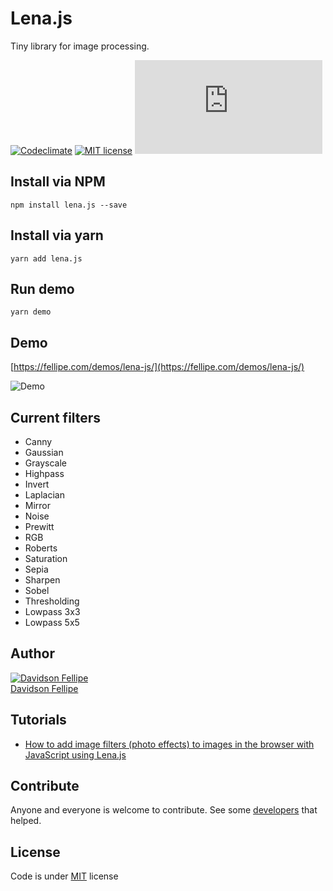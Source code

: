 # Lena.js

Tiny library for image processing.

[![Codeclimate](https://codeclimate.com/github/davidsonfellipe/lena.js/badges/gpa.svg?style=flat)](https://codeclimate.com/github/davidsonfellipe/lena.js)
[![MIT license](https://img.shields.io/github/license/mashape/apistatus.svg?style=flat)](https://davidsonfellipe.mit-license.org/)
[![NPM](https://badgen.net/npm/v/lena.js)](https://www.npmjs.com/package/lena.js)

## Install via NPM

```
npm install lena.js --save
```

## Install via yarn

```
yarn add lena.js
```

## Run demo

```
yarn demo
```

## Demo

[https://fellipe.com/demos/lena-js/](https://fellipe.com/demos/lena-js/)

![Demo](https://user-images.githubusercontent.com/381179/32207948-b2dfcff8-bdd5-11e7-8c83-08b86a7616be.gif)

## Current filters

- Canny
- Gaussian
- Grayscale
- Highpass
- Invert
- Laplacian
- Mirror
- Noise
- Prewitt
- RGB
- Roberts
- Saturation
- Sepia
- Sharpen
- Sobel
- Thresholding
- Lowpass 3x3
- Lowpass 5x5

## Author

[![Davidson Fellipe](http://gravatar.com/avatar/054c583ad5dc09a861874e14dcb43e4c?s=70)](https://github.com/davidsonfellipe)
<br>
[Davidson Fellipe](https://github.com/davidsonfellipe)

## Tutorials

- [How to add image filters (photo effects) to images in the browser with JavaScript using Lena.js](https://ourcodeworld.com/articles/read/515/how-to-add-image-filters-photo-effects-to-images-in-the-browser-with-javascript-using-lena-js)

## Contribute

Anyone and everyone is welcome to contribute. See some [developers](https://github.com/davidsonfellipe/lena.js/graphs/contributors) that helped.

## License

Code is under [MIT](http://davidsonfellipe.mit-license.org) license
